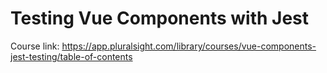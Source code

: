 # Testing Vue Components with Jest

Course link: https://app.pluralsight.com/library/courses/vue-components-jest-testing/table-of-contents